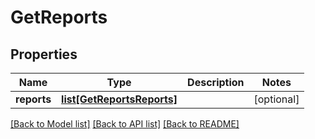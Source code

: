 # GetReports

## Properties
Name | Type | Description | Notes
------------ | ------------- | ------------- | -------------
**reports** | [**list[GetReportsReports]**](GetReportsReports.md) |  | [optional] 

[[Back to Model list]](../README.md#documentation-for-models) [[Back to API list]](../README.md#documentation-for-api-endpoints) [[Back to README]](../README.md)

